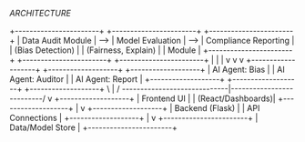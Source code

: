 
*ARCHITECTURE*

+-----------------------+     +-----------------------+     +-----------------------+
|   Data Audit Module   | --> | Model Evaluation      | --> | Compliance Reporting   |
|   (Bias Detection)    |     | (Fairness, Explain)   |     | Module                 |
+-----------------------+     +-----------------------+     +-----------------------+
            |                              |                              |
            v                              v                              v
    +-------------------+         +-------------------+         +-------------------+
    | AI Agent: Bias    |         | AI Agent: Auditor |         | AI Agent: Report  |
    +-------------------+         +-------------------+         +-------------------+
                  \                             |                            /
                   \-----------------------------|--------------------------/
                                                v
                                       +-------------------+
                                       |   Frontend UI     |
                                       | (React/Dashboards)|
                                       +-------------------+
                                                |
                                                v
                                       +-------------------+
                                       |  Backend (Flask)  |
                                       |  API Connections  |
                                       +-------------------+
                                                |
                                                v
                                     +-----------------------+
                                     |   Data/Model Store    |
                                     +-----------------------+

